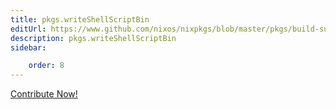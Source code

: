 ```yaml
---
title: pkgs.writeShellScriptBin
editUrl: https://www.github.com/nixos/nixpkgs/blob/master/pkgs/build-support/trivial-builders/default.nix#L295C25
description: pkgs.writeShellScriptBin
sidebar:

    order: 8
---
```


<a href="https://www.github.com/nixos/nixpkgs/blob/master/pkgs/build-support/trivial-builders/default.nix#L295C25">Contribute Now!</a>



